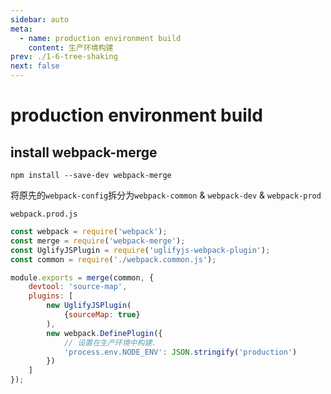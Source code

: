 ```yaml
---
sidebar: auto
meta:
  - name: production environment build 
    content: 生产环境构建
prev: ./1-6-tree-shaking 
next: false
---
```

# production environment build 

## install webpack-merge 

`npm install --save-dev webpack-merge`

将原先的`webpack-config`拆分为`webpack-common` & `webpack-dev` & `webpack-prod`

`webpack.prod.js`
```js
const webpack = require('webpack');
const merge = require('webpack-merge');
const UglifyJSPlugin = require('uglifyjs-webpack-plugin');
const common = require('./webpack.common.js');

module.exports = merge(common, {
    devtool: 'source-map',
    plugins: [
        new UglifyJSPlugin(
            {sourceMap: true}
        ),
        new webpack.DefinePlugin({
            // 设置在生产环境中构建.
            'process.env.NODE_ENV': JSON.stringify('production')
        })
    ]
});
```
